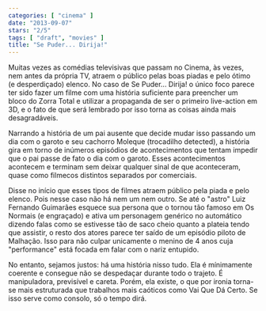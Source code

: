 ```yaml
---
categories: [ "cinema" ]
date: "2013-09-07"
stars: "2/5"
tags: [ "draft", "movies" ]
title: "Se Puder... Dirija!"
---
```

Muitas vezes as comédias televisivas que passam no Cinema, às vezes,
nem antes da própria TV, atraem o público pelas boas piadas e pelo
ótimo (e desperdiçado) elenco. No caso de Se Puder... Dirija! o único
foco parece ter sido fazer um filme com uma história suficiente para
preencher um bloco do Zorra Total e utilizar a propaganda de ser o
primeiro live-action em 3D, e o fato de que será lembrado por isso
torna as coisas ainda mais desagradáveis.

Narrando a história de um pai ausente que decide mudar isso passando
um dia com o garoto e seu cachorro Moleque (trocadilho detected),
a história gira em torno de inúmeros episódios de acontecimentos
que tentam impedir que o pai passe de fato o dia com o garoto. Esses
acontecimentos acontecem e terminam sem deixar qualquer sinal de que
aconteceram, quase como filmecos distintos separados por comerciais.

Disse no início que esses tipos de filmes atraem público pela piada e
pelo elenco. Pois nesse caso não há nem um nem outro. Se até o "astro"
Luiz Fernando Guimarães esquece sua persona que o tornou tão famoso em
Os Normais (e engraçado) e ativa um personagem genérico no automático
dizendo falas como se estivesse tão de saco cheio quanto a plateia tendo
que assistir, o resto dos atores parece ter saído de um episódio piloto
de Malhação. Isso para não culpar unicamente o menino de 4 anos cuja
"performance" está focada em falar com o nariz entupido.

No entanto, sejamos justos: há uma história nisso tudo. Ela é
mínimamente coerente e consegue não se despedaçar durante todo o
trajeto. É manipuladora, previsível e careta. Porém, ela existe,
o que por ironia torna-se mais estruturada que trabalhos mais caóticos
como Vai Que Dá Certo. Se isso serve como consolo, só o tempo dirá.

